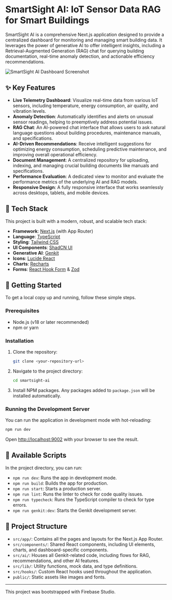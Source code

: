 # SmartSight AI: IoT Sensor Data RAG for Smart Buildings

SmartSight AI is a comprehensive Next.js application designed to provide a centralized dashboard for monitoring and managing smart building data. It leverages the power of generative AI to offer intelligent insights, including a Retrieval-Augmented Generation (RAG) chat for querying building documentation, real-time anomaly detection, and actionable efficiency recommendations.

![SmartSight AI Dashboard Screenshot](../studio/src/public/images/image.png)

## ✨ Key Features

*   **Live Telemetry Dashboard**: Visualize real-time data from various IoT sensors, including temperature, energy consumption, air quality, and vibration levels.
*   **Anomaly Detection**: Automatically identifies and alerts on unusual sensor readings, helping to preemptively address potential issues.
*   **RAG Chat**: An AI-powered chat interface that allows users to ask natural language questions about building procedures, maintenance manuals, and specifications.
*   **AI-Driven Recommendations**: Receive intelligent suggestions for optimizing energy consumption, scheduling predictive maintenance, and improving overall operational efficiency.
*   **Document Management**: A centralized repository for uploading, indexing, and managing crucial building documents like manuals and specifications.
*   **Performance Evaluation**: A dedicated view to monitor and evaluate the performance metrics of the underlying AI and RAG models.
*   **Responsive Design**: A fully responsive interface that works seamlessly across desktops, tablets, and mobile devices.

## 🚀 Tech Stack

This project is built with a modern, robust, and scalable tech stack:

*   **Framework**: [Next.js](https://nextjs.org/) (with App Router)
*   **Language**: [TypeScript](https://www.typescriptlang.org/)
*   **Styling**: [Tailwind CSS](https://tailwindcss.com/)
*   **UI Components**: [ShadCN UI](https://ui.shadcn.com/)
*   **Generative AI**: [Genkit](https://firebase.google.com/docs/genkit)
*   **Icons**: [Lucide React](https://lucide.dev/)
*   **Charts**: [Recharts](https://recharts.org/)
*   **Forms**: [React Hook Form](https://react-hook-form.com/) & [Zod](https://zod.dev/)

## 🏁 Getting Started

To get a local copy up and running, follow these simple steps.

### Prerequisites

*   Node.js (v18 or later recommended)
*   npm or yarn

### Installation

1.  Clone the repository:
    ```bash
    git clone <your-repository-url>
    ```
2.  Navigate to the project directory:
    ```bash
    cd smartsight-ai
    ```
3.  Install NPM packages. Any packages added to `package.json` will be installed automatically.

### Running the Development Server

You can run the application in development mode with hot-reloading:

```bash
npm run dev
```

Open [http://localhost:9002](http://localhost:9002) with your browser to see the result.

## 📜 Available Scripts

In the project directory, you can run:

*   `npm run dev`: Runs the app in development mode.
*   `npm run build`: Builds the app for production.
*   `npm run start`: Starts a production server.
*   `npm run lint`: Runs the linter to check for code quality issues.
*   `npm run typecheck`: Runs the TypeScript compiler to check for type errors.
*   `npm run genkit:dev`: Starts the Genkit development server.

## 📁 Project Structure

*   `src/app/`: Contains all the pages and layouts for the Next.js App Router.
*   `src/components/`: Shared React components, including UI elements, charts, and dashboard-specific components.
*   `src/ai/`: Houses all Genkit-related code, including flows for RAG, recommendations, and other AI features.
*   `src/lib/`: Utility functions, mock data, and type definitions.
*   `src/hooks/`: Custom React hooks used throughout the application.
*   `public/`: Static assets like images and fonts.

---

This project was bootstrapped with Firebase Studio.
